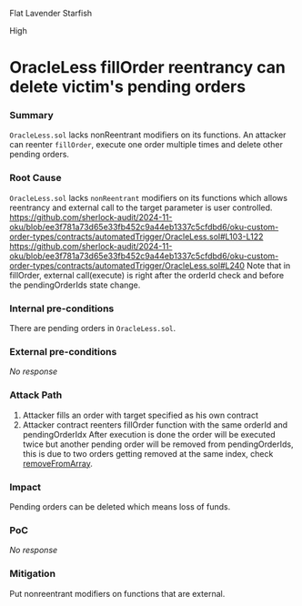 Flat Lavender Starfish

High

# OracleLess fillOrder reentrancy can delete victim's pending orders

### Summary

`OracleLess.sol` lacks nonReentrant modifiers on its functions. An attacker can reenter `fillOrder`, execute one order multiple times and delete other pending orders.

### Root Cause

`OracleLess.sol` lacks `nonReentrant` modifiers on its functions which allows reentrancy and external call to the target parameter is user controlled.
https://github.com/sherlock-audit/2024-11-oku/blob/ee3f781a73d65e33fb452c9a44eb1337c5cfdbd6/oku-custom-order-types/contracts/automatedTrigger/OracleLess.sol#L103-L122
https://github.com/sherlock-audit/2024-11-oku/blob/ee3f781a73d65e33fb452c9a44eb1337c5cfdbd6/oku-custom-order-types/contracts/automatedTrigger/OracleLess.sol#L240
Note that in fillOrder, external call(execute) is right after the orderId check and before the pendingOrderIds state change. 

### Internal pre-conditions

There are pending orders in `OracleLess.sol`.

### External pre-conditions

_No response_

### Attack Path

1. Attacker fills an order with target specified as his own contract
2. Attacker contract reenters fillOrder function with the same orderId and pendingOrderIdx
After execution is done the order will be executed twice but another pending order will be removed from pendingOrderIds, this is due to two orders getting removed at the same index, check [removeFromArray](https://github.com/sherlock-audit/2024-11-oku/blob/ee3f781a73d65e33fb452c9a44eb1337c5cfdbd6/oku-custom-order-types/contracts/libraries/ArrayMutation.sol#L7).

### Impact

Pending orders can be deleted which means loss of funds.

### PoC

_No response_

### Mitigation

Put nonreentrant modifiers on functions that are external.